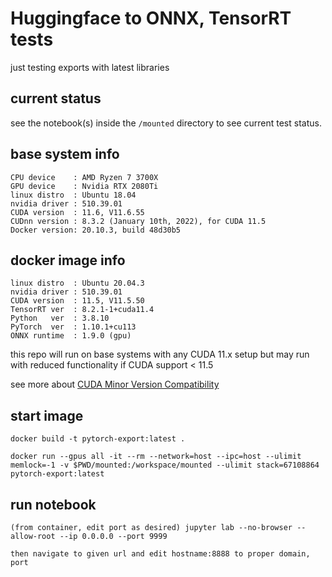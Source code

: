 # Huggingface to ONNX, TensorRT tests

just testing exports with latest libraries

## current status

see the notebook(s) inside the `/mounted` directory to see current test status.

## base system info

```
CPU device    : AMD Ryzen 7 3700X
GPU device    : Nvidia RTX 2080Ti
linux distro  : Ubuntu 18.04
nvidia driver : 510.39.01
CUDA version  : 11.6, V11.6.55
CUDnn version : 8.3.2 (January 10th, 2022), for CUDA 11.5
Docker version: 20.10.3, build 48d30b5
```

## docker image info

```
linux distro  : Ubuntu 20.04.3
nvidia driver : 510.39.01
CUDA version  : 11.5, V11.5.50
TensorRT ver  : 8.2.1-1+cuda11.4
Python   ver  : 3.8.10
PyTorch  ver  : 1.10.1+cu113
ONNX runtime  : 1.9.0 (gpu)
```

this repo will run on base systems with any CUDA 11.x setup but may run with reduced functionality if CUDA support < 11.5

see more about [CUDA Minor Version Compatibility](https://docs.nvidia.com/deploy/cuda-compatibility/#minor-version-compatibility)

## start image

```
docker build -t pytorch-export:latest .

docker run --gpus all -it --rm --network=host --ipc=host --ulimit memlock=-1 -v $PWD/mounted:/workspace/mounted --ulimit stack=67108864 pytorch-export:latest
```

## run notebook

```
(from container, edit port as desired) jupyter lab --no-browser --allow-root --ip 0.0.0.0 --port 9999

then navigate to given url and edit hostname:8888 to proper domain, port
```